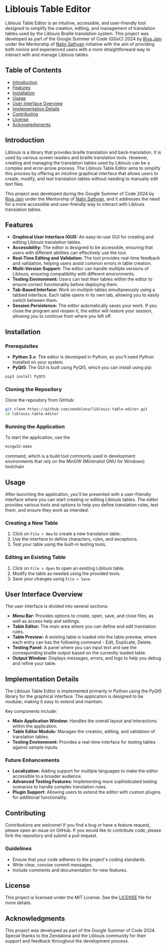 # Liblouis Table Editor

Liblouis Table Editor is an intuitive, accessible, and user-friendly tool designed to simplify the creation, editing, and management of translation tables used by the Liblouis Braille translation system. This project was developed as part of the Google Summer of Code (GSoC) 2024 by [Riya Jain](https://github.com/jriyyya) under the Mentorship of [Nalin Sathyan](https://github.com/nalin-x-linux) initiative with the aim of providing both novice and experienced users with a more straightforward way to interact with and manage Liblouis tables.

## Table of Contents

- [Introduction](#introduction)
- [Features](#features)
- [Installation](#installation)
- [Usage](#usage)
- [User Interface Overview](#user-interface-overview)
- [Implementation Details](#implementation-details)
- [Contributing](#contributing)
- [License](#license)
- [Acknowledgments](#acknowledgments)

## Introduction

Liblouis is a library that provides braille translation and back-translation. It is used by various screen readers and braille translation tools. However, creating and managing the translation tables used by Liblouis can be a complex and error-prone process. The Liblouis Table Editor aims to simplify this process by offering an intuitive graphical interface that allows users to create, modify, and test translation tables without needing to manually edit text files.

This project was developed during the Google Summer of Code 2024 by [Riya Jain](https://github.com/jriyyya) under the Mentorship of [Nalin Sathyan](https://github.com/nalin-x-linux), and it addresses the need for a more accessible and user-friendly way to interact with Liblouis translation tables.

## Features

- **Graphical User Interface (GUI):** An easy-to-use GUI for creating and editing Liblouis translation tables.
- **Accessibility:** The editor is designed to be accessible, ensuring that users with different abilities can effectively use the tool.
- **Real-Time Editing and Validation:** The tool provides real-time feedback and validation, helping users avoid common errors in table creation.
- **Multi-Version Support:** The editor can handle multiple versions of Liblouis, ensuring compatibility with different environments.
- **Testing Environment:** Users can test their tables within the editor to ensure correct functionality before deploying them.
- **Tab-Based Interface:** Work on multiple tables simultaneously using a tabbed interface. Each table opens in its own tab, allowing you to easily switch between them.
- **Session Persistence:** The editor automatically saves your work. If you close the program and reopen it, the editor will restore your session, allowing you to continue from where you left off.

## Installation

### Prerequisites

- **Python 3.x**: The editor is developed in Python, so you'll need Python installed on your system.
- **PyQt5**: The GUI is built using PyQt5, which you can install using pip:

```bash
pip3 install PyQt5
```

### Cloning the Repository
Clone the repository from GitHub: 
```bash
git clone https://github.com/zendalona/liblouis-table-editor.git
cd liblouis-table-editor
```

### Running the Application
To start the application, use the 
```bash
mingw32-make
```
command, which is a build tool commonly used in development environments that rely on the MinGW (Minimalist GNU for Windows) toolchain

## Usage

After launching the application, you'll be presented with a user-friendly interface where you can start creating or editing Liblouis tables. The editor provides various tools and options to help you define translation rules, test them, and ensure they work as intended.

### Creating a New Table

1. Click on `File > New` to create a new translation table.
2. Use the interface to define characters, rules, and exceptions.
3. Test your table using the built-in testing tools.

### Editing an Existing Table

1. Click on `File > Open` to open an existing Liblouis table.
2. Modify the table as needed using the provided tools.
3. Save your changes using `File > Save`.

## User Interface Overview

The user interface is divided into several sections:

- **Menu Bar:** Provides options to create, open, save, and close files, as well as access help and settings.
- **Table Editor:** The main area where you can define and edit translation rules.
- **Table Preview:** A existing table is loaded into the table preview, where each entry can has the following command - Edit, Duplicate, Delete.
- **Testing Panel:** A panel where you can input text and see the corresponding braille output based on the currently loaded table.
- **Output Window:** Displays messages, errors, and logs to help you debug and refine your table.

## Implementation Details

The Liblouis Table Editor is implemented primarily in Python using the PyQt5 library for the graphical interface. The application is designed to be modular, making it easy to extend and maintain.

Key components include:

- **Main Application Window:** Handles the overall layout and interactions within the application.
- **Table Editor Module:** Manages the creation, editing, and validation of translation tables.
- **Testing Environment:** Provides a real-time interface for testing tables against sample inputs.

### Future Enhancements

- **Localization:** Adding support for multiple languages to make the editor accessible to a broader audience.
- **Advanced Testing Features:** Implementing more sophisticated testing scenarios to handle complex translation rules.
- **Plugin Support:** Allowing users to extend the editor with custom plugins for additional functionality.

## Contributing

Contributions are welcome! If you find a bug or have a feature request, please open an issue on GitHub. If you would like to contribute code, please fork the repository and submit a pull request.

### Guidelines

- Ensure that your code adheres to the project's coding standards.
- Write clear, concise commit messages.
- Include comments and documentation for new features.

## License

This project is licensed under the MIT License. See the [LICENSE](LICENSE) file for more details.

## Acknowledgments

This project was developed as part of the Google Summer of Code 2024. Special thanks to the Zendalona and the Liblouis community for their support and feedback throughout the development process.

